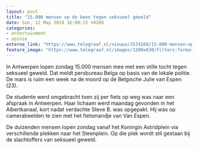 ```yaml
---
layout: post
title: "15.000 mensen op de been tegen seksueel geweld"
date: Sun, 12 May 2019 16:00:15 +0200
categories: 
- entertainment 
- opinie 
externe_link: "https://www.telegraaf.nl/nieuws/3574168/15-000-mensen-op-de-been-tegen-seksueel-geweld"
feature_image: "https://www.telegraaf.nl/images/1200x630/filters:format(jpeg):quality(80)/cdn-kiosk-api.telegraaf.nl/4ed7e3fa-74be-11e9-9df2-0255c322e81b.JPG"
---
```


<p class="intro">In Antwerpen lopen zondag 15.000 mensen mee met een stille tocht tegen seksueel geweld. Dat meldt persbureau Belga op basis van de lokale politie. De mars is ruim een week na de moord op de Belgische Julie van Espen (23).</p> <p>De studente werd omgebracht toen zij per fiets op weg was naar een afspraak in Antwerpen. Haar lichaam werd maandag gevonden in het Albertkanaal, kort nadat verdachte Steve B. was opgepakt. Hij was op camerabeelden te zien met het fietsmandje van Van Espen.</p><p>De duizenden mensen lopen zondag vanaf het Koningin Astridplein via verschillende plekken naar het Steenplein. Op die plek wordt stil gestaan bij de slachtoffers van seksueel geweld.</p>
